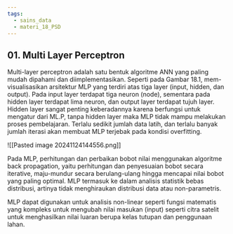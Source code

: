 ```yaml
---
tags:
  - sains_data
  - materi_18_PSD
---
```

## 01. Multi Layer Perceptron

Multi-layer perceptron adalah satu bentuk algoritme ANN yang paling mudah dipahami dan diimplementasikan. Seperti pada Gambar 18.1, mem-visualisasikan arsitektur MLP yang terdiri atas tiga layer (input, hidden, dan output). Pada input layer terdapat tiga neuron (node), sementara pada hidden layer terdapat lima neuron, dan output layer terdapat tujuh layer. Hidden layer sangat penting keberadannya karena berfungsi untuk mengatur dari ML.P, tanpa hidden layer maka MLP tidak mampu melakukan proses pembelajaran. Terlalu sedikit jumlah data latih, dan terlalu banyak jumlah iterasi akan membuat MLP terjebak pada kondisi overfitting.

![[Pasted image 20241124144556.png]]

Pada MLP, perhitungan dan perbaikan bobot nilai menggunakan algoritme back propagation, yaitu perhitungan dan penyesuaian bobot secara iterative, maju-mundur secara berulang-ulang hingga mencapai nilai bobot yang paling optimal. MLP termasuk ke dalam analisis statistik bebas distribusi, artinya tidak menghiraukan distribusi data atau non-parametris.

MLP dapat digunakan untuk analisis non-linear seperti fungsi matematis yang kompleks untuk mengubah nilai masukan (input) seperti citra satelit untuk menghasilkan nilai luaran berupa kelas tutupan dan penggunaan lahan.



